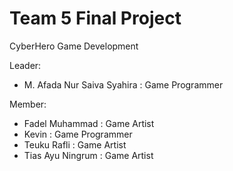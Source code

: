 # Team 5 Final Project
 CyberHero Game Development

Leader:

   - M. Afada Nur Saiva Syahira : Game Programmer
   
Member:

   - Fadel Muhammad   : Game Artist
   - Kevin            : Game Programmer
   - Teuku Rafli      : Game Artist
   - Tias Ayu Ningrum : Game Artist
